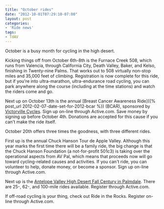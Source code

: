```yaml
---
title: "October rides"
date: "2012-10-01T07:29:10-07:00"
layout: post
categories:
- 'Ride news'
tags:
- TdAV
---
```


October is a busy month for cycling in the high desert.

Kicking things off from October 6th-8th is the Furnace Creek 508, which runs from Valencia, through California City, Death Valley, Baker, and Kelso, finishing in Twenty-nine Palms. That works out to 508 virtually non-stop miles and 35,000 feet of climbing. Registration is now complete for this ride, but if you're into ultra-marathon, ultra-endurance road cycling, you can park anywhere along the course (including at the time stations) and watch the riders come and go.

Next up on October 13th is the annual [Breast Cancer Awareness Ride]({% post_url 2012-02-07-date-set-for-2012-bcar %}) (BCAR), sponsored by [Victorville Cycles](https://victorvillecycles.com/). Sign up on-line through Active.com. Save money by signing up before October 4th. Donations are accepted for this cause if you can't make the ride itself.

October 20th offers three times the goodness, with three different rides.

First up is the annual Chuck Hanson Tour de Apple Valley. Although this year marks the first time there will be a family ride, the big change is that the Chuck Hanson Foundation (a not-for-profit 501c3) is taking over the operational aspects from AV Pal, which means that proceeds now will go toward cycling-related causes and activities. If you can't ride, you can volunteer to help, donate money, or become a sponsor. Sign up on-line through Active.com.

Next up is the [Antelope Valley High Desert Fall Century in Palmdale](https://www.highdesertcyclists.com/). There are 25-, 62-, and 100-mile rides available. Register through Active.com.

If off-road cycling is your thing, check out Ride in the Rocks. Register on-line through Active.com.
